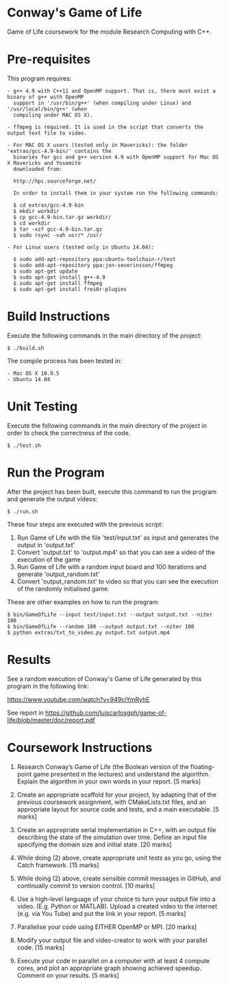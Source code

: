 # Conway's Game of Life 

Game of Life coursework for the module Research Computing with C++.

# Pre-requisites

This program requires:

	- g++ 4.9 with C++11 and OpenMP support. That is, there must exist a binary of g++ with OpenMP
	  support in '/usr/bin/g++' (when compiling under Linux) and '/usr/local/bin/g++' (when 
	  compiling under MAC OS X).

	- ffmpeg is required. It is used in the script that converts the output text file to video.
	  
	- For MAC OS X users (tested only in Mavericks): the folder 'extras/gcc-4.9-bin/' contains the 
	  binaries for gcc and g++ version 4.9 with OpenMP support for Mac OS X Mavericks and Yosemite 
	  downloaded from:
	  
	  http://hpc.sourceforge.net/

	  In order to install them in your system run the following commands:

	  $ cd extras/gcc-4.9-bin
	  $ mkdir workdir
	  $ cp gcc-4.9-bin.tar.gz workdir/
	  $ cd workdir
	  $ tar -xzf gcc-4.9-bin.tar.gz
	  $ sudo rsync -vah usr/* /usr/
	
	- For Linux users (tested only in Ubuntu 14.04):

	  $ sudo add-apt-repository ppa:ubuntu-toolchain-r/test
	  $ sudo add-apt-repository ppa:jon-severinsson/ffmpeg
	  $ sudo apt-get update
	  $ sudo apt-get install g++-4.9
	  $ sudo apt-get install ffmpeg
	  $ sudo apt-get install frei0r-plugins

# Build Instructions

Execute the following commands in the main directory of the project:

```
$ ./build.sh
```

The compile process has been tested in: 

	- Mac OS X 10.9.5
	- Ubuntu 14.04

# Unit Testing

Execute the following commands in the main directory of the project in order to check the
correctness of the code.

```
$ ./test.sh 
```

# Run the Program 

After the project has been built, execute this command to run the program and generate the output videos:

```
$ ./run.sh
```

These four steps are executed with the previous script:
1. Run Game of Life with the file 'test/input.txt' as input and generates the output in 'output.txt'
2. Convert 'output.txt' to 'output.mp4' so that you can see a video of the execution of the game
3. Run Game of Life with a random input board and 100 iterations and generate 'output_random.txt'
4. Convert 'output_random.txt' to video so that you can see the execution of the randomly initialised game.

These are other examples on how to run the program:

```
$ bin/GameOfLife --input test/input.txt --output output.txt --niter 100
$ bin/GameOfLife --random 100 --output output.txt --niter 100
$ python extras/txt_to_video.py output.txt output.mp4
```

# Results

See a random execution of Conway's Game of Life generated by this program in the following link:  

https://www.youtube.com/watch?v=949ciYmRyhE

See report in https://github.com/luiscarlosgph/game-of-life/blob/master/doc/report.pdf

# Coursework Instructions

1. Research Conway’s Game of Life (the Boolean version of the floating-point game
presented in the lectures) and understand the algorithm. Explain the algorithm in your own
words in your report. 
[5 marks]

2. Create an appropriate scaffold for your project, by adapting that of the previous coursework
assignment, with CMakeLists.txt files, and an appropriate layout for source code and tests,
and a main executable. 
[5 marks]

3. Create an appropriate serial implementation in C++, with an output file describing the state
of the simulation over time. Define an input file specifying the domain size and initial state.
[20 marks]

4. While doing (2) above, create appropriate unit tests as you go, using the Catch framework. 
[15 marks]

5. While doing (2) above, create sensible commit messages in GitHub, and continually
commit to version control.
[10 marks]

6. Use a high-level language of your choice to turn your output file into a video. (E.g. Python
or MATLAB). Upload a created video to the internet (e.g. via You Tube) and put the link in
your report.
[5 marks]

7. Parallelise your code using EITHER OpenMP or MPI. 
[20 marks]

8. Modify your output file and video-creator to work with your parallel code. 
[15 marks]

9. Execute your code in parallel on a computer with at least 4 compute cores, and plot an
appropriate graph showing achieved speedup. Comment on your results. 
[5 marks]

